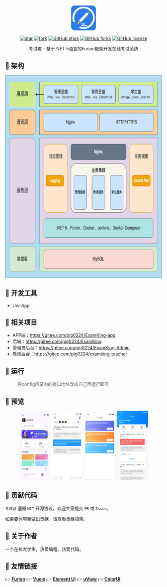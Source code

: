 <p></p>
<p></p>

<p align="center">
<img src="./imgs/logo.png" height="80"/>
</p>

<div align="center">

[![star](https://gitee.com/pig0224/ExamKing-app/badge/star.svg?theme=gvp)](https://gitee.com/pig0224/ExamKing-app/stargazers) 
[![fork](https://gitee.com/pig0224/ExamKing-app/badge/fork.svg?theme=gvp)](https://gitee.com/pig0224/ExamKing-app/members) 
[![GitHub stars](https://img.shields.io/github/stars/pig0224/ExamKing-app?logo=github)](https://github.com/pig0224/ExamKing-app/stargazers) 
[![GitHub forks](https://img.shields.io/github/forks/pig0224/ExamKing-app?logo=github)](https://github.com/pig0224/ExamKing-app/network) 
[![GitHub license](https://img.shields.io/github/license/pig0224/ExamKing-app)](https://gitee.com/pig0224/ExamKing-app/blob/master/LICENSE) 

</div>

<div align="center">

考试君 - 基于.NET 5语言的Furion框架开发在线考试系统

</div>

## 💐 架构

<p align="center">
<img src="./imgs/ExamKing-Diagram.png" height="650"/>
</p>

## 🥗 开发工具

- Uni-App
## 🍻 相关项目
- APP端：https://gitee.com/pig0224/ExamKing-app
- 后端：https://gitee.com/pig0224/ExamKing
- 管理员后台：https://gitee.com/pig0224/ExamKing-Admin
- 教师后台：https://gitee.com/pig0224/examking-teacher

## 🍿 运行
> 将config目录内的接口地址改成自己再运行即可

## 🍖 预览

<p align="center">
<img src="./imgs/1.png" width="20%"/>
<img src="./imgs/2.png" width="20%"/>
<img src="./imgs/3.png" width="20%"/>
<img src="./imgs/4.png" width="20%"/>
</p>

## 🍻 贡献代码

`考试君` 遵循 `MIT` 开源协议，欢迎大家提交 `PR` 或 `Issue`。

如果要为项目做出贡献，请查看贡献指南。

## 🍚 关于作者

一个在校大学生，热爱编程、热爱代码。

## 🧆 友情链接

👉 **[Furion](https://gitee.com/monksoul/Furion)** 
👉 **[Vuejs](https://cn.vuejs.org/)** 
👉 **[Element UI](https://element.eleme.cn/)** 
👉 **[uView](https://uviewui.com/)** 
👉 **[ColorUI](https://www.color-ui.com/)** 



